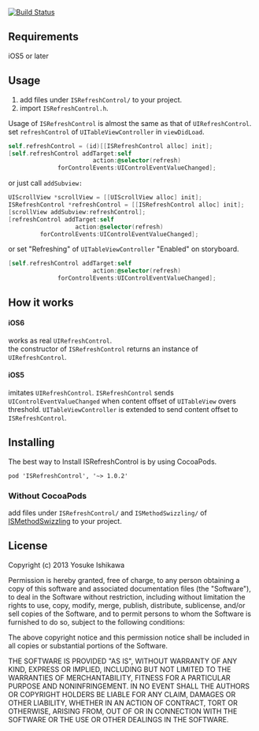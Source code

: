 [![Build Status](https://travis-ci.org/ishkawa/ISRefreshControl.png?branch=master)](https://travis-ci.org/ishkawa/ISRefreshControl)

## Requirements

iOS5 or later

## Usage 

1. add files under `ISRefreshControl/` to your project.
2. import `ISRefreshControl.h`. 

Usage of `ISRefreshControl` is almost the same as that of `UIRefreshControl`.  
set `refreshControl` of `UITableViewController` in `viewDidLoad`.

```objectivec
self.refreshControl = (id)[[ISRefreshControl alloc] init];
[self.refreshControl addTarget:self
                        action:@selector(refresh)
              forControlEvents:UIControlEventValueChanged];
```

or just call `addSubview:`

```objectivec
UIScrollView *scrollView = [[UIScrollView alloc] init];
ISRefreshControl *refreshControl = [[ISRefreshControl alloc] init];
[scrollView addSubview:refreshControl];
[refreshControl addTarget:self
                   action:@selector(refresh)
         forControlEvents:UIControlEventValueChanged];
```

or set "Refreshing" of `UITableViewController` "Enabled" on storyboard.

```objectivec
[self.refreshControl addTarget:self
                        action:@selector(refresh)
              forControlEvents:UIControlEventValueChanged];
```

## How it works

#### iOS6

works as real `UIRefreshControl`.  
the constructor of `ISRefreshControl` returns an instance of `UIRefreshControl`.

#### iOS5

imitates `UIRefreshControl`.
`ISRefreshControl` sends `UIControlEventValueChanged` when content offset of `UITableView` overs threshold.
`UITableViewController` is extended to send content offset to `ISRefreshControl`.

## Installing

The best way to Install ISRefreshControl is by using CocoaPods.
```
pod 'ISRefreshControl', '~> 1.0.2'
```

### Without CocoaPods 

add files under `ISRefreshControl/` and `ISMethodSwizzling/` of [ISMethodSwizzling](https://github.com/ishkawa/ISMethodSwizzling) to your project.

## License

Copyright (c) 2013 Yosuke Ishikawa

Permission is hereby granted, free of charge, to any person obtaining a copy of this software and associated documentation files (the "Software"), to deal in the Software without restriction, including without limitation the rights to use, copy, modify, merge, publish, distribute, sublicense, and/or sell copies of the Software, and to permit persons to whom the Software is furnished to do so, subject to the following conditions:

The above copyright notice and this permission notice shall be included in all copies or substantial portions of the Software.

THE SOFTWARE IS PROVIDED "AS IS", WITHOUT WARRANTY OF ANY KIND, EXPRESS OR IMPLIED, INCLUDING BUT NOT LIMITED TO THE WARRANTIES OF MERCHANTABILITY, FITNESS FOR A PARTICULAR PURPOSE AND NONINFRINGEMENT. IN NO EVENT SHALL THE AUTHORS OR COPYRIGHT HOLDERS BE LIABLE FOR ANY CLAIM, DAMAGES OR OTHER LIABILITY, WHETHER IN AN ACTION OF CONTRACT, TORT OR OTHERWISE, ARISING FROM, OUT OF OR IN CONNECTION WITH THE SOFTWARE OR THE USE OR OTHER DEALINGS IN THE SOFTWARE.
